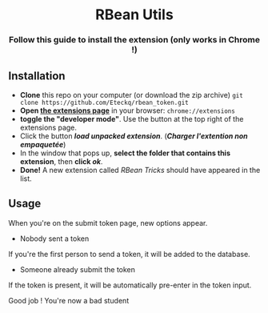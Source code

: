<div align="center">
    <h1>RBean Utils</h1>
    <h3>Follow this guide to install the extension (only works in Chrome !)</h3>
</div>

## Installation
- **Clone** this repo on your computer (or download the zip archive) `git clone https://github.com/Eteckq/rbean_token.git`
- **Open [the extensions page](chrome://extensions)** in your browser: `chrome://extensions`
- **toggle the "developer mode"**. Use the button at the top right of the extensions page.
- Click the button **_load unpacked extension_**. (**_Charger l'extention non empaquetée_**)
- In the window that pops up, **select the folder that contains this extension**, then **click _ok_**.
- **Done!** A new extension called _RBean Tricks_ should have appeared in the list.

## Usage

When you're on the submit token page, new options appear.

- Nobody sent a token

If you're the first person to send a token, it will be added to the database.

- Someone already submit the token

If the token is present, it will be automatically pre-enter in the token input.

Good job ! You're now a bad student
